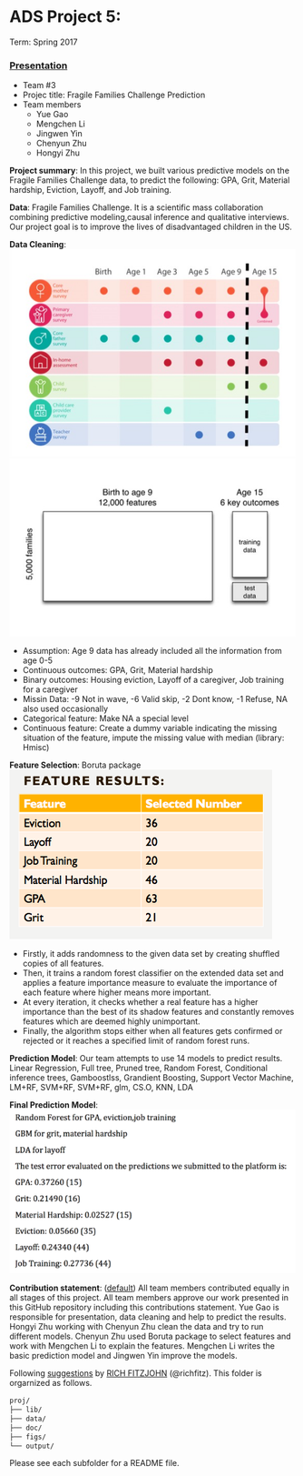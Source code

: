 # ADS Project 5: 

Term: Spring 2017
### [Presentation](https://github.com/TZstatsADS/Spr2017-proj5-grp3/blob/master/doc/presentation.pdf)

+ Team #3
+ Projec title: Fragile Families Challenge Prediction
+ Team members
	+ Yue Gao
	+ Mengchen Li
	+ Jingwen Yin
	+ Chenyun Zhu
	+ Hongyi Zhu
	
	
**Project summary**: In this project, we built various predictive models on the Fragile Families Challenge data, to predict the following: GPA, Grit, Material hardship, Eviction, Layoff, and Job training.


**Data**: Fragile Families Challenge. It is a scientific mass collaboration combining predictive modeling,causal inference and qualitative interviews. Our project goal is to improve the lives of disadvantaged children in the US.


**Data Cleaning**:
![alt tag](https://github.com/TZstatsADS/Spr2017-proj5-grp3/blob/master/figs/140.pic.jpg)
![alt tag](https://github.com/TZstatsADS/Spr2017-proj5-grp3/blob/master/figs/160.pic.jpg)


+ Assumption: Age 9 data has already included all the information from age 0-5
+ Continuous outcomes: GPA, Grit, Material hardship
+ Binary outcomes: Housing eviction, Layoff of a caregiver, Job training for a caregiver 
+ Missin Data: -9 Not in wave, -6 Valid skip, -2 Dont know, -1 Refuse, NA also used occasionally 
+ Categorical feature: Make NA a special level
+ Continuous feature: Create a dummy variable indicating the missing situation of the feature, impute the missing value with median (library: Hmisc)



**Feature Selection**: Boruta package
![alt tag](https://github.com/TZstatsADS/Spr2017-proj5-grp3/blob/master/figs/feature%20selection.png)


+ Firstly, it adds randomness to the given data set by creating shuffled copies of all features.
+ Then, it trains a random forest classifier on the extended data set and applies a feature importance measure to evaluate the importance of each feature where higher means more important.
+ At every iteration, it checks whether a real feature has a higher importance than the best of its shadow features and constantly removes features which are deemed highly unimportant.
+ Finally, the algorithm stops either when all features gets confirmed or rejected or it reaches a specified limit of random forest runs.



**Prediction Model**:
Our team attempts to use 14 models to predict results.
Linear Regression, Full tree, Pruned tree, Random Forest, Conditional inference trees, Gamboostlss, Grandient Boosting, Support Vector Machine, LM+RF, SVM+RF, SVM+RF, glm, CS.O, KNN, LDA



**Final Prediction Model**:
![alt tag](https://github.com/TZstatsADS/Spr2017-proj5-grp3/blob/master/figs/prediction%20error.png)

	
**Contribution statement**: ([default](doc/a_note_on_contributions.md)) All team members contributed equally in all stages of this project. All team members approve our work presented in this GitHub repository including this contributions statement. Yue Gao is responsible for presentation, data cleaning and help to predict the results. Hongyi Zhu working with Chenyun Zhu clean the data and try to run different models. Chenyun Zhu used Boruta package to select features and work with Mengchen Li to explain the features. Mengchen Li writes the basic prediction model and Jingwen Yin improve the models.

Following [suggestions](http://nicercode.github.io/blog/2013-04-05-projects/) by [RICH FITZJOHN](http://nicercode.github.io/about/#Team) (@richfitz). This folder is orgarnized as follows.

```
proj/
├── lib/
├── data/
├── doc/
├── figs/
└── output/
```

Please see each subfolder for a README file.
